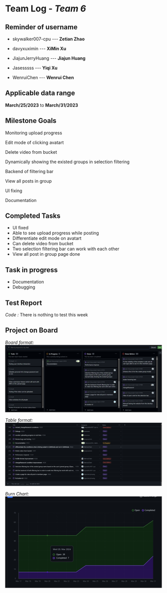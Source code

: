 # Team Log - _Team 6_

## Reminder of username 
* skywalker007-cpu --- **Zetian Zhao**

* davyxuximin --- **XiMin Xu**

* JiajunJerryHuang --- **Jiajun Huang**

* Jasesssss --- **Yiqi Xu**

* WenruiChen --- **Wenrui Chen**

## Applicable data range
**March/25/2023** to **March/31/2023**

## Milestone Goals
Monitoring upload progress

Edit mode of clicking avatart

Delete video from bucket

Dynamically showing the existed groups in selection filtering

Backend of filtering bar

View all posts in group

UI fixing

Documentation

## Completed Tasks 
* UI fixed
* Able to see upload progress while posting
* Differentiate edit mode on avatart
* Can delete video from bucket
* Two selection filtering bar can work with each other
* View all post in group page done


## Task in progress
* Documentation
* Debugging

## Test Report
*Code :*
There is nothing to test this week

## Project on Board
*Board format:*
![Board](./Board.png)

*Table format:*
![Table](./Table.png)

*Burn Chart:*
![Chart](./Chart.png)